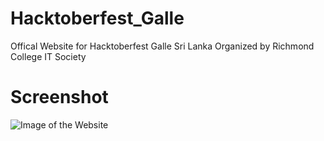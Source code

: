 # Hacktoberfest_Galle
Offical Website for Hacktoberfest Galle Sri Lanka Organized by Richmond College IT Society

# Screenshot
![Image of the Website](https://github.com/mrsupiri/Hacktoberfest_Galle/blob/mrsupiri-patch-1/images/Screenshot%20from%202018-10-02%2016-10-45.png)
